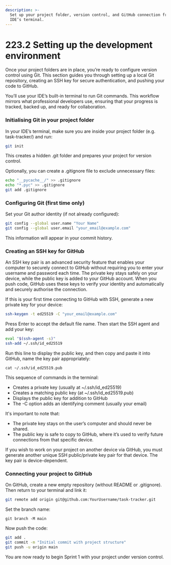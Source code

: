 ```yaml
---
description: >-
  Set up your project folder, version control, and GitHub connection from your
  IDE’s terminal.
---
```


# 223.2 Setting up the development environment

Once your project folders are in place, you’re ready to configure version control using Git. This section guides you through setting up a local Git repository, creating an SSH key for secure authentication, and pushing your code to GitHub.

You’ll use your IDE’s built-in terminal to run Git commands. This workflow mirrors what professional developers use, ensuring that your progress is tracked, backed up, and ready for collaboration.

### Initialising Git in your project folder

In your IDE’s terminal, make sure you are inside your project folder (e.g. task-tracker/) and run:

```bash
git init
```

This creates a hidden .git folder and prepares your project for version control.

Optionally, you can create a .gitignore file to exclude unnecessary files:

```bash
echo "__pycache__/" >> .gitignore
echo "*.pyc" >> .gitignore
git add .gitignore
```

### Configuring Git (first time only)

Set your Git author identity (if not already configured):

```bash
git config --global user.name "Your Name"
git config --global user.email "your_email@example.com"
```

This information will appear in your commit history.

### Creating an SSH key for GitHub

An SSH key pair is an advanced security feature that enables your computer to securely connect to GitHub without requiring you to enter your username and password each time. The private key stays safely on your device, while the public key is added to your GitHub account. When you push code, GitHub uses these keys to verify your identity and automatically and securely authorise the connection.

If this is your first time connecting to GitHub with SSH, generate a new private key for your device:

```bash
ssh-keygen -t ed25519 -C "your_email@example.com"
```

Press Enter to accept the default file name. Then start the SSH agent and add your key:

```bash
eval "$(ssh-agent -s)"
ssh-add ~/.ssh/id_ed25519
```

Run this line to display the public key, and then copy and paste it into GitHub, name the key pair appropriately:

```
cat ~/.ssh/id_ed25519.pub
```

This sequence of commands in the terminal:

* Creates a private key (usually at \~/.ssh/id\_ed25519)
* Creates a matching public key (at \~/.ssh/id\_ed25519.pub)
* Displays the public key for addition to GitHub
* The -C option adds an identifying comment (usually your email)

It's important to note that:

* The private key stays on the user’s computer and should never be shared.
* The public key is safe to copy to GitHub, where it’s used to verify future connections from that specific device.

If you wish to work on your project on another device via GitHub, you must generate another unique SSH public/private key pair for that device. The key pair is device-dependent.

### Connecting your project to GitHub

On GitHub, create a new empty repository (without README or .gitignore). Then return to your terminal and link it:

```bash
git remote add origin git@github.com:YourUsername/task-tracker.git
```

Set the branch name:

```
git branch -M main
```

Now push the code:

```bash
git add .
git commit -m "Initial commit with project structure"
git push -u origin main
```

You are now ready to begin Sprint 1 with your project under version control.
